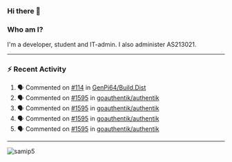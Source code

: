 ### Hi there 👋

### Who am I?
I'm a developer, student and IT-admin. I also administer AS213021.

---
### :zap: Recent Activity
<!--START_SECTION:activity-->
1. 🗣 Commented on [#114](https://github.com/GenPi64/Build.Dist/issues/114) in [GenPi64/Build.Dist](https://github.com/GenPi64/Build.Dist)
2. 🗣 Commented on [#1595](https://github.com/goauthentik/authentik/issues/1595) in [goauthentik/authentik](https://github.com/goauthentik/authentik)
3. 🗣 Commented on [#1595](https://github.com/goauthentik/authentik/issues/1595) in [goauthentik/authentik](https://github.com/goauthentik/authentik)
4. 🗣 Commented on [#1595](https://github.com/goauthentik/authentik/issues/1595) in [goauthentik/authentik](https://github.com/goauthentik/authentik)
5. 🗣 Commented on [#1595](https://github.com/goauthentik/authentik/issues/1595) in [goauthentik/authentik](https://github.com/goauthentik/authentik)
<!--END_SECTION:activity-->
---

<img align="center" src="https://github-readme-stats.vercel.app/api?username=samip5&show_icons=true" alt="samip5" />
